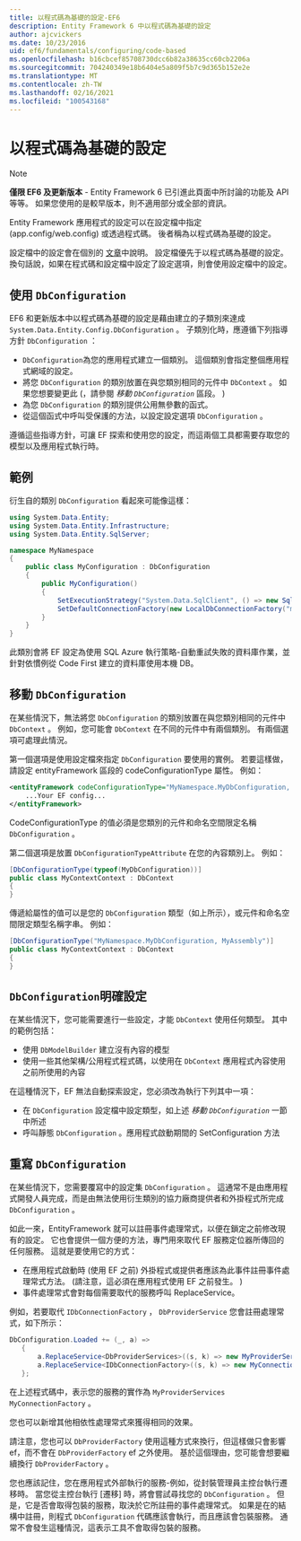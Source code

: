 ```yaml
---
title: 以程式碼為基礎的設定-EF6
description: Entity Framework 6 中以程式碼為基礎的設定
author: ajcvickers
ms.date: 10/23/2016
uid: ef6/fundamentals/configuring/code-based
ms.openlocfilehash: b16cbcef85708730dcc6b82a38635cc60cb2206a
ms.sourcegitcommit: 704240349e18b6404e5a809f5b7c9d365b152e2e
ms.translationtype: MT
ms.contentlocale: zh-TW
ms.lasthandoff: 02/16/2021
ms.locfileid: "100543168"
---
```

# <a name="code-based-configuration"></a>以程式碼為基礎的設定
> [!NOTE]
> **僅限 EF6 及更新版本** - Entity Framework 6 已引進此頁面中所討論的功能及 API 等等。 如果您使用的是較早版本，則不適用部分或全部的資訊。  

Entity Framework 應用程式的設定可以在設定檔中指定 (app.config/web.config) 或透過程式碼。 後者稱為以程式碼為基礎的設定。  

設定檔中的設定會在個別的 [文章](xref:ef6/fundamentals/configuring/config-file)中說明。 設定檔優先于以程式碼為基礎的設定。 換句話說，如果在程式碼和設定檔中設定了設定選項，則會使用設定檔中的設定。  

## <a name="using-dbconfiguration"></a>使用 `DbConfiguration`

EF6 和更新版本中以程式碼為基礎的設定是藉由建立的子類別來達成 `System.Data.Entity.Config.DbConfiguration` 。 子類別化時，應遵循下列指導方針 `DbConfiguration` ：  

- `DbConfiguration`為您的應用程式建立一個類別。 這個類別會指定整個應用程式網域的設定。  
- 將您 `DbConfiguration` 的類別放置在與您類別相同的元件中 `DbContext` 。 如果您想要變更此 (，請參閱 *移動 `DbConfiguration`* 區段。 )   
- 為您 `DbConfiguration` 的類別提供公用無參數的函式。  
- 從這個函式中呼叫受保護的方法，以設定設定選項 `DbConfiguration` 。  

遵循這些指導方針，可讓 EF 探索和使用您的設定，而這兩個工具都需要存取您的模型以及應用程式執行時。  

## <a name="example"></a>範例  

衍生自的類別 `DbConfiguration` 看起來可能像這樣：  

``` csharp
using System.Data.Entity;
using System.Data.Entity.Infrastructure;
using System.Data.Entity.SqlServer;

namespace MyNamespace
{
    public class MyConfiguration : DbConfiguration
    {
        public MyConfiguration()
        {
            SetExecutionStrategy("System.Data.SqlClient", () => new SqlAzureExecutionStrategy());
            SetDefaultConnectionFactory(new LocalDbConnectionFactory("mssqllocaldb"));
        }
    }
}
```  

此類別會將 EF 設定為使用 SQL Azure 執行策略-自動重試失敗的資料庫作業，並針對依慣例從 Code First 建立的資料庫使用本機 DB。  

## <a name="moving-dbconfiguration"></a>移動 `DbConfiguration`  

在某些情況下，無法將您 `DbConfiguration` 的類別放置在與您類別相同的元件中 `DbContext` 。 例如，您可能會 `DbContext` 在不同的元件中有兩個類別。 有兩個選項可處理此情況。  

第一個選項是使用設定檔來指定 `DbConfiguration` 要使用的實例。 若要這樣做，請設定 entityFramework 區段的 codeConfigurationType 屬性。 例如：  

``` xml
<entityFramework codeConfigurationType="MyNamespace.MyDbConfiguration, MyAssembly">
    ...Your EF config...
</entityFramework>
```  

CodeConfigurationType 的值必須是您類別的元件和命名空間限定名稱 `DbConfiguration` 。  

第二個選項是放置 `DbConfigurationTypeAttribute` 在您的內容類別上。 例如：  

``` csharp  
[DbConfigurationType(typeof(MyDbConfiguration))]
public class MyContextContext : DbContext
{
}
```  

傳遞給屬性的值可以是您的 `DbConfiguration` 類型（如上所示），或元件和命名空間限定類型名稱字串。 例如：  

``` csharp
[DbConfigurationType("MyNamespace.MyDbConfiguration, MyAssembly")]
public class MyContextContext : DbContext
{
}
```  

## <a name="setting-dbconfiguration-explicitly"></a>`DbConfiguration`明確設定  

在某些情況下，您可能需要進行一些設定，才能 `DbContext` 使用任何類型。 其中的範例包括：  

- 使用 `DbModelBuilder` 建立沒有內容的模型  
- 使用一些其他架構/公用程式程式碼，以使用在 `DbContext` 應用程式內容使用之前所使用的內容  

在這種情況下，EF 無法自動探索設定，您必須改為執行下列其中一項：  

- 在 `DbConfiguration` 設定檔中設定類型，如上述 *移動 `DbConfiguration`* 一節中所述
- 呼叫靜態 `DbConfiguration` 。應用程式啟動期間的 SetConfiguration 方法  

## <a name="overriding-dbconfiguration"></a>重寫 `DbConfiguration`  

在某些情況下，您需要覆寫中的設定集 `DbConfiguration` 。 這通常不是由應用程式開發人員完成，而是由無法使用衍生類別的協力廠商提供者和外掛程式所完成 `DbConfiguration` 。  

如此一來，EntityFramework 就可以註冊事件處理常式，以便在鎖定之前修改現有的設定。  它也會提供一個方便的方法，專門用來取代 EF 服務定位器所傳回的任何服務。 這就是要使用它的方式：  

- 在應用程式啟動時 (使用 EF 之前) 外掛程式或提供者應該為此事件註冊事件處理常式方法。  (請注意，這必須在應用程式使用 EF 之前發生。 )   
- 事件處理常式會對每個需要取代的服務呼叫 ReplaceService。  

例如，若要取代 `IDbConnectionFactory` ， `DbProviderService` 您會註冊處理常式，如下所示：  

``` csharp
DbConfiguration.Loaded += (_, a) =>
   {
       a.ReplaceService<DbProviderServices>((s, k) => new MyProviderServices(s));
       a.ReplaceService<IDbConnectionFactory>((s, k) => new MyConnectionFactory(s));
   };
```  

在上述程式碼中，表示您的服務的實作為 `MyProviderServices` `MyConnectionFactory` 。  

您也可以新增其他相依性處理常式來獲得相同的效果。  

請注意，您也可以 `DbProviderFactory` 使用這種方式來換行，但這樣做只會影響 ef，而不會在 `DbProviderFactory` ef 之外使用。 基於這個理由，您可能會想要繼續換行 `DbProviderFactory` 。  

您也應該記住，您在應用程式外部執行的服務-例如，從封裝管理員主控台執行遷移時。 當您從主控台執行 [遷移] 時，將會嘗試尋找您的 `DbConfiguration` 。 但是，它是否會取得包裝的服務，取決於它所註冊的事件處理常式。 如果是在的結構中註冊，則程式 `DbConfiguration` 代碼應該會執行，而且應該會包裝服務。 通常不會發生這種情況，這表示工具不會取得包裝的服務。  
